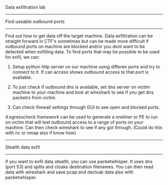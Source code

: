 Data exfiltration lab
_____________________________________________________________________________________________________________________________________________
Find useable outbound ports
_______________________________________________________________________________________________

Find out how to get data off the target machine. Data exfiltration can be straight forward in CTF's sometimes but can be made more difficult if outbound ports on machine are blocked and/or you dont want to be detected when exfilling data.
To find ports that may be possible to be used for exfil, we can:

1. Setup python http server on our machine using differen ports and try to connect to it. If can access shows outbound access to that port is available.

2. To just check if outbound dns is available, set dns server on victim machine to your machine and look at wireshark to see if you get dns packetrs from victim.

3. Can check firewall settings through GUI to see open and blocked ports.

4.egresscheck framework can be used to generate a oneliner or PE to run on victim that will test outbound access to a range of ports on your machine. Can then check wireshark to see if 
any got through. (Could do this with nc or nmap also if know how)

_______________________________________________________________________________________________
Stealth data exfil
_______________________________________________________________________________________________

if you want to exfil data stealth, you can use packetwhisper. It uses dns (port 53) and splits and cloaks destination filenames. You can then read data with wireshark and save pcap and decloak data also with packetwhisper. 
